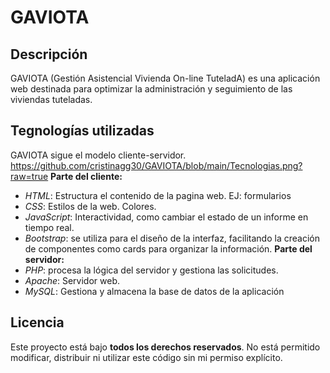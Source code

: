 # GAVIOTA
## Descripción
GAVIOTA (Gestión Asistencial Vivienda On-line TuteladA) es una aplicación web destinada para optimizar la administración y seguimiento de las viviendas tuteladas. 
## Tegnologías utilizadas
GAVIOTA sigue el modelo cliente-servidor.
https://github.com/cristinagg30/GAVIOTA/blob/main/Tecnologias.png?raw=true
  **Parte del cliente:**
- *HTML*: Estructura el contenido de la pagina web. EJ: formularios
- *CSS*: Estilos de la web. Colores.
- *JavaScript*: Interactividad, como cambiar el estado de un informe en tiempo real.
- *Bootstrap*: se utiliza para el diseño de la interfaz, facilitando la creación de componentes como cards para organizar la información.
  **Parte del servidor:**
- *PHP*: procesa la lógica del servidor y gestiona las solicitudes.
- *Apache*: Servidor web.
- *MySQL*: Gestiona y almacena la base de datos de la aplicación


## Licencia
Este proyecto está bajo **todos los derechos reservados**.
No está permitido modificar, distribuir ni utilizar este código sin mi permiso explícito.





